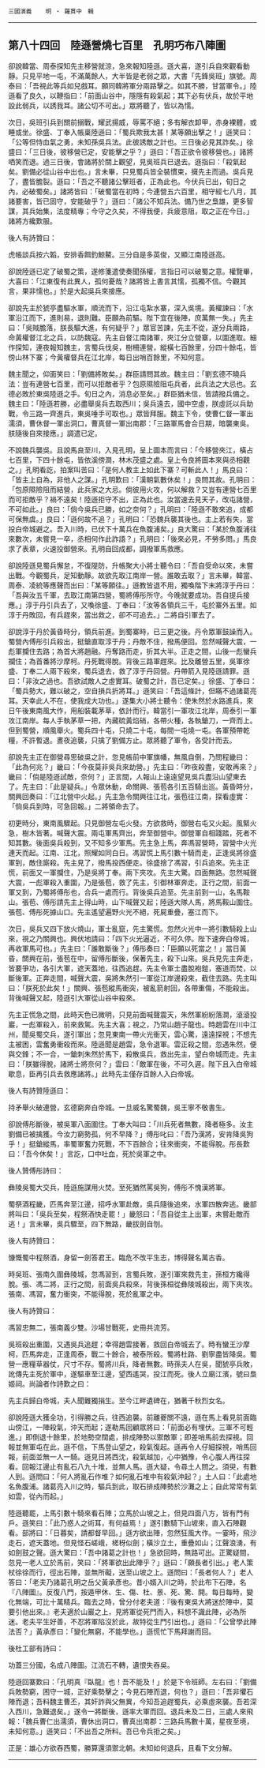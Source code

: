 

`三國演義`　　`明 ‧ 羅貫中　輯`

* * *

## 第八十四回　陸遜營燒七百里　孔明巧布八陣圖

卻說韓當、周泰探知先主移營就涼，急來報知陸遜。遜大喜，遂引兵自來觀看動靜。只見平地一屯，不滿萬餘人，大半皆是老弱之眾，大書「先鋒吳班」旗號。周泰曰：「吾視此等兵如兒戲耳。願同韓將軍分兩路擊之。如其不勝，甘當軍令。」陸遜看了良久，以鞭指曰：「前面山谷中，隱隱有殺氣起；其下必有伏兵，故於平地設此弱兵，以誘我耳。諸公切不可出。」眾將聽了，皆以為懦。

次日，吳班引兵到關前搦戰，耀武揚威，辱罵不絕；多有解衣卸甲，赤身裸體，或睡或坐。徐盛、丁奉入帳稟陸遜曰：「蜀兵欺我太甚！某等願出擊之！」遜笑曰：「公等但恃血氣之勇，未知孫吳兵法。此彼誘敵之計也。三日後必見其詐矣。」徐盛曰：「三日後，彼移營已定，安能擊之乎？」遜曰：「吾正欲令彼移營也。」諸將哂笑而退。過三日後，會諸將於關上觀望，見吳班兵已退去。遜指曰：「殺氣起矣。劉備必從山谷中出也。」言未畢，只見蜀兵皆全裝慣束，擁先主而過。吳兵見了，盡皆膽裂。遜曰：「吾之不聽諸公擊班者，正為此也。今伏兵已出，旬日之內，必破蜀矣。」諸將皆曰：「破蜀當在初時；今連營五六百里，相守經七八月，其諸要害，皆已固守，安能破乎？」遜曰：「諸公不知兵法。備乃世之梟雄，更多智謀，其兵始集，法度精專；今守之久矣，不得我便，兵疲意阻，取之正在今日。」諸將方纔歎服。

後人有詩贊曰：

虎帳談兵按六韜，安排香餌釣鯨鰲。三分自是多英俊，又顯江南陸遜高。

卻說陸遜已定了破蜀之策，遂修箋遣使奏聞孫權，言指日可以破蜀之意。權覽畢，大喜曰：「江東復有此異人，孤何憂哉？諸將皆上書言其懦，孤獨不信。今觀其言，果非懦也。」於是大起吳兵來接應。

卻說先主於猇亭盡驅水軍，順流而下，沿江屯紮水寨，深入吳境。黃權諫曰：「水軍沿江而下，進則易，退則難。臣願為前驅。陛下宜在後陣，庶萬無一失。」先主曰：「吳賊膽落，朕長驅大進，有何疑乎？」眾官苦諫，先主不從，遂分兵兩路，命黃權督江北之兵，以防魏寇。先主自督江南諸軍，夾江分立營寨，以圖進取。細作探知，連夜報知魏主，言蜀兵伐吳，樹柵連營，縱橫七百餘里，分四十餘屯，皆傍山林下寨；今黃權督兵在江北岸，每日出哨百餘里，不知何意。

魏主聞之，仰面笑曰：「劉備將敗矣。」群臣請問其故。魏主曰：「劉玄德不曉兵法：豈有連營七百里，而可以拒敵者乎？包原隰險阻屯兵者，此兵法之大忌也。玄德必敗於東吳陸遜之手。旬日之內，消息必至矣。」群臣猶未信，皆請撥兵備之。魏主曰：「陸遜若勝，必盡舉吳兵去取西川；吳兵遠去，國中空虛，朕虛託以兵助戰，令三路一齊進兵，東吳唾手可取也。」眾皆拜服。魏主下令，使曹仁督一軍出濡須，曹休督一軍出洞口，曹真督一軍出南郡：「三路軍馬會合日期，暗襲東吳。朕隨後自來接應。」調遣已定。

不說魏兵襲吳。且說馬良至川，入見孔明，呈上圖本而言曰：「今移營夾江，橫占七百里，下四十餘屯，皆依溪傍澗，林木茂盛之處。皇上令良將圖本來與丞相觀之。」孔明看訖，拍案叫苦曰：「是何人教主上如此下寨？可斬此人！」馬良曰：「皆主上自為，非他人之謀。」孔明歎曰：「漢朝氣數休矣！」良問其故。孔明曰：「包原隰險阻而結營，此兵家之大忌。倘彼用火攻，何以解救？又豈有連營七百里而可拒敵乎？禍不遠矣！陸遜拒守不出，正為此也。汝當速去見天子，改屯諸營，不可如此。」良曰：「倘今吳兵已勝，如之奈何？」孔明曰：「陸遜不敢來追，成都可保無虞。」良曰：「遜何故不追？」孔明曰：「恐魏兵襲其後也。主上若有失，當投白帝城避之。吾入川時，已伏下十萬兵在魚腹浦矣。」良大驚曰：「某於魚腹浦往來數次，未嘗見一卒，丞相何作此詐語？」孔明曰：「後來必見，不勞多問。」馬良求了表章，火速投御營來。孔明自回成都，調撥軍馬救應。

卻說陸遜見蜀兵懈怠，不復隄防，升帳聚大小將士聽令曰：「吾自受命以來，未嘗出戰。今觀蜀兵，足知動靜。故欲先取江南岸一營。誰敢去取？」言未畢，韓當、周泰、凌統等應聲而出曰：「某等願往。」遜教皆退不用，獨喚階下末將淳于丹曰：「吾與汝五千軍，去取江南第四營，蜀將傅彤所守。今晚就要成功。吾自提兵接應。」淳于丹引兵去了，又喚徐盛、丁奉曰：「汝等各領兵三千，屯於寨外五里。如淳于丹敗回，有兵趕來，當出救之，卻不可追去。」二將自引軍去了。

卻說淳于丹於黃昏時分，領兵前進。到蜀寨時，已三更之後。丹令眾軍鼓譟而入。蜀營內傅彤引兵殺出，挺鎗直取淳于丹；丹敵不住，撥馬便回。忽然喊聲大震，一彪軍攔住去路；為首大將趙融。丹奪路而走，折其大半。正走之間，山後一彪蠻兵攔住；為首番將沙摩柯。丹死戰得脫。背後三路軍趕來。比及離營五里，吳軍徐盛、丁奉二人兩下殺來，蜀兵退去，救了淳于丹回營。丹帶箭入見陸遜請罪。遜曰：「非汝之過也。吾欲試敵人之虛實耳。破蜀之計，吾已定矣。」徐盛、丁奉曰：「蜀兵勢大，難以破之，空自損兵折將耳。」遜笑曰：「吾這條計，但瞞不過諸葛亮耳。天幸此人不在，使我成大功也。」遂集大小將士聽令：使朱然於水路進兵，來日午後東南風大作，用船裝載茅草，依計而行。韓當引一軍攻江北岸，周泰引一軍攻江南岸。每人手執茅草一把，內藏硫黃焰硝，各帶火種，各執鎗刀，一齊而上。但到蜀營，順風舉火。蜀兵四十屯，只燒二十屯，每間一屯燒一屯。各軍預帶乾糧，不許暫退。晝夜追襲，只擒了劉備方止。眾將聽了軍令，各受計而去。

卻說先主正在御營尋思破吳之計，忽見帳前中軍旗幡，無風自倒，乃問程畿曰：「此為何兆？」畿曰：「今夜莫非吳兵來劫營。」先主曰：「昨夜殺盡，安敢再來？」畿曰：「倘是陸遜試敵，奈何？」正言間，人報山上遠遠望見吳兵盡沿山望東去了。先主曰：「此是疑兵。」令眾休動，命關興、張苞各引五百騎出巡。黃昏時分，關興回奏曰：「江北營中火起。」先主急令關興往江北，張苞往江南，探看虛實：「倘吳兵到時，可急回報。」二將領命去了。

初更時分，東南風驟起。只見御營左屯火發。方欲救時，御營右屯又火起。風緊火急，樹木皆著。喊聲大震。兩屯軍馬齊出，奔至御營中。御營軍自相踐踏，死者不知其數。後面吳兵殺到，又不知多少軍馬。先主急上馬，奔馮習營時，習營中火光連天而起。江南、江北，照耀如同白日。馮習慌上馬引數十騎而走，正逢吳將徐盛軍到，敵住廝殺。先主見了，撥馬投西便走。徐盛捨了馮習，引兵追來。先主正慌，前面又一軍攔住，乃是吳將丁奉。兩下夾攻。先主大驚。四面無路。忽然喊聲大震，一彪軍殺入重圍，乃是張苞，救了先主，引御林軍奔走。正行之間，前面一軍又到，乃蜀將傅彤也，合兵一處而行。背後吳兵追至。先主前到一山，名馬鞍山。張苞、傅彤請先主上得山時，山下喊聲又起；陸遜大隊人馬，將馬鞍山圍住。張苞、傅彤死據山口。先主遙望遍野火光不絕，死屍重疊，塞江而下。

次日，吳兵又四下放火燒山，軍士亂竄，先主驚慌。忽然火光中一將引數騎殺上山來，視之乃關興也。興伏地請曰：「四下火光逼近，不可久停。陛下速奔白帝城，再收軍馬可也。」先主曰：「誰敢斷後？」傅彤奏曰：「臣願以死當之！」當日黃昏，關興在前，張苞在中，留傅彤斷後，保著先主，殺下山來。吳兵見先主奔走，皆要爭功，各引大軍，遮天蓋地，往西追趕。先主令軍士盡脫袍鎧，塞道而焚，以斷後軍。正奔走間，喊聲大震，吳將朱然引一軍從江岸邊殺來，截住去路。先主叫曰：「朕死於此矣！」關興、張苞縱馬衝突，被亂箭射回，各帶重傷，不能殺出。背後喊聲又起，陸遜引大軍從山谷中殺來。

先主正慌急之間，此時天色已微明，只見前面喊聲震天，朱然軍紛紛落澗，滾滾投巖，一彪軍殺入，前來救駕。先主大喜；視之，乃常山趙子龍也。時趙雲在川中江州，聞吳蜀交兵，遂引軍出；忽見東南一帶火光衝天，雲心驚，遠遠探視；不想先主被困，雲奮勇衝殺而來。陸遜聞是趙雲，急令退軍。雲正殺之間，忽遇朱然，便與交鋒；不一合，一鎗刺朱然於馬下，殺散吳兵，救出先主，望白帝城而走。先主曰：「朕雖得脫，諸將士將奈何？」雲曰：「敵軍在後，不可久遲。陛下且入白帝城歇息，臣再引兵去救應諸將。」此時先主僅存百餘人入白帝城。

後人有詩贊陸遜曰：

持矛舉火破連營，玄德窮奔白帝城。一旦威名驚蜀魏，吳王寧不敬書生。

卻說傅彤斷後，被吳軍八面圍住。丁奉大叫曰：「川兵死者無數，降者極多。汝主劉備已被擒獲。今汝力窮勢孤，何不早降？」傅彤叱曰：「吾乃漢將，安肯降吳狗乎！」挺鎗縱馬，率蜀軍奮力死戰，不下百餘合；往來衝突，不能得脫。彤長歎曰：「吾今休矣！」言訖，口中吐血，死於吳軍之中。

後人贊傅彤詩曰：

彝陵吳蜀大交兵，陸遜施謀用火焚。至死猶然罵吳狗，傅彤不愧漢將軍。

蜀祭酒程畿，匹馬奔至江邊，招呼水軍赴敵，吳兵隨後追來，水軍四散奔逃。畿部將叫曰：「吳兵至矣，程祭酒快走罷！」畿怒曰：「吾自從主上出軍，未嘗赴敵而逃！」言未畢，吳兵驟至，四下無路，畿拔劍自刎。

後人有詩贊曰：

慷慨蜀中程祭酒，身留一劍答君王。臨危不改平生志，博得聲名萬古香。

時吳班、張南久圍彝陵城，忽馮習到，言蜀兵敗，遂引軍來救先主，孫桓方纔得脫。張、馮二將，正行之間，前面吳兵殺來，背後孫桓從彝陵城殺出，兩下夾攻。張南、馮習，奮力衝突，不能得脫，死於亂軍之中。

後人有詩贊曰：

馮習忠無二，張南義少雙。沙場甘戰死，史冊共流芳。

吳班殺出重圍，又遇吳兵追趕；幸得趙雲接著，救回白帝城去了。時有蠻王沙摩柯，匹馬奔走，正逢周泰，戰二十餘合，被泰所殺。蜀將杜路、劉寧盡皆降吳。蜀營一應糧草器仗，尺寸不存。蜀將川兵，降者無數。時孫夫人在吳，聞猇亭兵敗，訛傳先主死於軍中，遂驅車至江邊，望西遙哭，投江而死。後人立廟江濱，號曰梟姬祠。尚論者作詩歎之曰：

先主兵歸白帝城，夫人聞難獨捐生。至今江畔遺碑在，猶著千秋烈女名。

卻說陸遜大獲全功，引得勝之兵，往西追襲。前離夔關不遠，遜在馬上看見前面臨山傍江，一陣殺氣，沖天而起；遂勒馬回顧眾將曰：「前面必有埋伏。三軍不可輕進。」即倒退十餘里，於地勢空闊處，排成陣勢以禦敵軍；即差哨馬前去探視。回報並無軍屯在此，遜不信，下馬登山望之，殺氣復起。遜再令人仔細探視，哨馬回報，前面並無一人一騎。遜見日將西沈，殺氣越加，心中猶豫，令心腹人再往探看。回報江邊止有亂石八九十堆，並無人馬。遜大疑，令尋土人問之。須臾，有數人到。遜問曰：「何人將亂石作堆？如何亂石堆中有殺氣沖起？」土人曰：「此處地名魚腹浦。諸葛亮入川之時，驅兵到此，取石排成陣勢於沙灘之上；自此常常有氣如雲，從內而起。」

陸遜聽罷，上馬引數十騎來看石陣；立馬於山坡之上，但見四面八方，皆有門有戶。遜笑曰：「此乃惑人之術耳，有何益焉！」遂引數騎下山坡來，直入石陣觀看。部將曰：「日暮矣，請都督早回。」遜方欲出陣，忽然狂風大作。一霎時，飛沙走石，遮天蓋地。但見怪石嵯峨，槎枒似劍；橫沙立土，重疊如山；江聲浪湧，有如劍鼓之聲。遜大驚曰：「吾中諸葛之計也！」急欲回時，無路可出。正驚疑間，忽見一老人立於馬前，笑曰：「將軍欲出此陣乎？」遜曰：「願長者引出。」老人策杖徐徐而行，徑出石陣，並無所礙，送至山坡之上。遜問曰：「長者何人？」老人答曰：「老夫乃諸葛孔明之岳父黃承彥也。昔小婿入川之時，於此布下石陣，名『八陣圖』。反復八門，按遁甲休、生、傷、杜、景、死、驚、開。每日每時，變化無端，可比十萬精兵。臨去之時，曾分付老夫道：『後有東吳大將迷於陣中，莫要引他出來。』老夫適於山巖之上，見將軍從死門而入，料想不識此陣，必為所迷。老夫平生好善，不忍將軍陷沒於此，故特從生門引出也。」遜曰：「公曾學此陣法否？」黃承彥曰：「變化無窮，不能學也。」遜慌忙下馬拜謝而回。

後杜工部有詩曰：

功蓋三分國，名成八陣圖。江流石不轉，遺恨失吞吳。

陸遜回寨歎曰：「孔明真『臥龍』也！吾不能及！」於是下令班師。左右曰：「劉備兵敗勢窮，困守一城，正好乘勢擊之；今見石陣而退，何也？」遜曰：「吾非懼石陣而退；吾料魏主曹丕，其奸詐與父無異，今知吾追趕蜀兵，必乘虛來襲。吾若深入西川，急難退矣。」遂令一將斷後，遜率大軍而回。退兵未及二日，三處人來飛報：「魏兵曹仁出濡須，曹休出洞口，曹真出南郡：三路兵馬數十萬，星夜至境，未知何意。」遜笑曰：「不出吾之所料。吾已令兵拒之矣。」

正是：雄心方欲吞西蜀，勝算還須禦北朝。未知如何退兵，且看下文分解。

* * *

